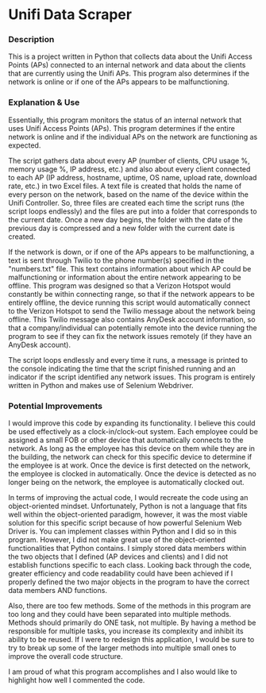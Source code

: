 # Unifi Data Scraper

### Description
This is a project written in Python that collects data about the Unifi Access Points (APs) connected to an internal network and data about the clients that are currently using the Unifi APs. This program also determines if the network is online or if one of the APs appears to be malfunctioning.

### Explanation & Use
Essentially, this program monitors the status of an internal network that uses Unifi Access Points (APs). This program determines if the entire network is online and if the individual APs on the network are functioning as expected.

The script gathers data about every AP (number of clients, CPU usage %, memory usage %, IP address, etc.) and also about every client connected to each AP (IP address, hostname, uptime, OS name, upload rate, download rate, etc.) in two Excel files. A text file is created that holds the name of every person on the network, based on the name of the device within the Unifi Controller. So, three files are created each time the script runs (the script loops endlessly) and the files are put into a folder that corresponds to the current date. Once a new day begins, the folder with the date of the previous day is compressed and a new folder with the current date is created.

If the network is down, or if one of the APs appears to be malfunctioning, a text is sent through Twilio to the phone number(s) specified in the "numbers.txt" file. This text contains information about which AP could be malfunctioning or information about the entire network appearing to be offline. This program was designed so that a Verizon Hotspot would constantly be within connecting range, so that if the network appears to be entirely offline, the device running this script would automatically connect to the Verizon Hotspot to send the Twilio message about the network being offline. This Twilio message also contains AnyDesk account information, so that a company/individual can potentially remote into the device running the program to see if they can fix the network issues remotely (if they have an AnyDesk account).

The script loops endlessly and every time it runs, a message is printed to the console indicating the time that the script finished running and an indicator if the script identified any network issues. This program is entirely written in Python and makes use of Selenium Webdriver.

### Potential Improvements
I would improve this code by expanding its functionality. I believe this could be used effectively as a clock-in/clock-out system. Each employee could be assigned a small FOB or other device that automatically connects to the network. As long as the employee has this device on them while they are in the building, the network can check for this specific device to determine if the employee is at work. Once the device is first detected on the network, the employee is clocked in automatically. Once the device is detected as no longer being on the network, the employee is automatically clocked out.

In terms of improving the actual code, I would recreate the code using an object-oriented mindset. Unfortunately, Python is not a language that fits well within the object-oriented paradigm, however, it was the most viable solution for this specific script because of how powerful Selenium Web Driver is. You can implement classes within Python and I did so in this program. However, I did not make great use of the object-oriented functionalities that Python contains. I simply stored data members within the two objects that I defined (AP devices and clients) and I did not establish functions specific to each class. Looking back through the code, greater efficiency and code readability could have been achieved if I properly defined the two major objects in the program to have the correct data members AND functions.

Also, there are too few methods. Some of the methods in this program are too long and they could have been separated into multiple methods. Methods should primarily do ONE task, not multiple. By having a method be responsible for multiple tasks, you increase its complexity and inhibit its ability to be reused. If I were to redesign this application, I would be sure to try to break up some of the larger methods into multiple small ones to improve the overall code structure.

I am proud of what this program accomplishes and I also would like to highlight how well I commented the code.
